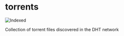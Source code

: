 torrents 
========
![Indexed](https://img.shields.io/badge/indexed-26471-blue)

Collection of torrent files discovered in the DHT network
